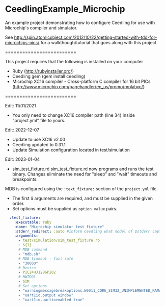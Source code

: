 CeedlingExample_Microchip
=========================

An example project demonstrating how to configure Ceedling for use with Microchip's compiler and simulator.

See http://spin.atomicobject.com/2012/10/22/getting-started-with-tdd-for-microchips-pics/ for a walkthough/tutorial that goes along with this project.

=========================

This project requires that the following is installed on your computer
* Ruby (http://rubyinstaller.org/)
* Ceedling gem (gem install ceedling)
* Microchip XC16 compiler - Cross-platform C compiler for 16 bit PICs (http://www.microchip.com/pagehandler/en_us/promo/mplabxc/)

=========================

Edit: 11/01/2021

* You only need to change XC16 compiler path (line 34) inside "project.yml" file to yours. 

Edit: 2022-12-07
* Update to use XC16 v2.00
* Ceedling updated to 0.31.1
* Update Simulation configuration located in test/simulation

Edit: 2023-01-04
- sim_test_fixture.rd
sim_test_fixture.rd now programs and runs the test binary.
Changes eliminate the need for "sleep" and "wait" timeouts and breakpoints.

MDB is configured using the `:text_fixture:` section of the `project.yml` file.

  - The first 6 arguments are required, and must be supplied in the given order.
  - Set options must be supplied as `option value` pairs.

```yaml
  :test_fixture:
    :executable: ruby
    :name: "Microchip simulator test fixture"
    :stderr_redirect: :auto #inform Ceedling what model of $stderr capture to use
    :arguments:
      - test/simulation/sim_test_fixture.rb
      - ${1}
      # MDB command
      - "mdb.sh"
      # MDB timeout - fail safe
      - "30000"
      # Device
      - PIC24HJ128GP202
      # HWTOOL
      - SIM
      # Set options
      - "warningmessagebreakoptions.W0011_CORE_SIM32_UNIMPLEMENTED_RAMACCESS break"
      - "uart1io.output window"
      - "uart1io.uartioenabled true"
```

